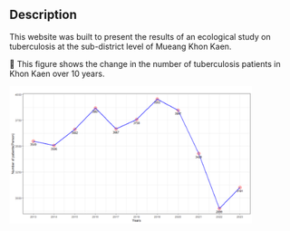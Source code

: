 
<!-- README.md is generated from README.Rmd. Please edit that file -->
<!-- badges: start -->
<!-- badges: end -->

## Description

This website was built to present the results of an ecological study on
tuberculosis at the sub-district level of Mueang Khon Kaen.

🔽 This figure shows the change in the number of tuberculosis patients
in Khon Kaen over 10 years.

<img src="https://github.com/Azz247/GeoTB/blob/main/man/figures/Rplot01.png?raw=true" width="85%" />
